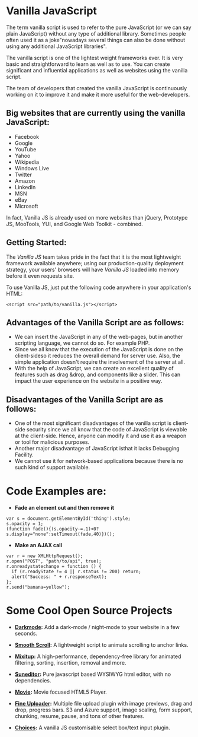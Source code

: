 #  Vanilla JavaScript
The term vanilla script is used to refer to the pure JavaScript (or we can say plain JavaScript) without any type of additional library. Sometimes people often used it as a joke"nowadays several things can also be done without using any additional JavaScript libraries".

The vanilla script is one of the lightest weight frameworks ever. It is very basic and straightforward to learn as well as to use. You can create significant and influential applications as well as websites using the vanilla script.

The team of developers that created the vanilla JavaScript is continuously working on it to improve it and make it more useful for the web-developers.

## Big websites that are currently using the vanilla JavaScript:
- Facebook
- Google
- YouTube
- Yahoo
- Wikipedia
- Windows Live
- Twitter
- Amazon
- LinkedIn
- MSN
- eBay
- Microsoft


In fact, Vanilla JS is already used on more websites than jQuery, Prototype JS, MooTools, YUI, and Google Web Toolkit - combined.

## Getting Started:
The *Vanilla JS* team takes pride in the fact that it is the most lightweight framework available anywhere; using our production-quality deployment strategy, your users'
browsers will have *Vanilla JS* loaded into memory before it even requests site.


To use Vanilla JS, just put the following code anywhere in your application's HTML:
```
<script src="path/to/vanilla.js"></script>
```

## Advantages of the Vanilla Script are as follows:
- We can insert the JavaScript in any of the web-pages, but in another scripting language, we cannot do so. For example PHP.
- Since we all know that the execution of the JavaScript is done on the client-sideso it reduces the overall demand for server use. Also, the simple application doesn't
require the involvement of the server at all.
- With the help of JavaScript, we can create an excellent quality of features such as drag &drop, and components like a slider. This can impact the user experience on the website in a positive way.

## Disadvantages of the Vanilla Script are as follows:
- One of the most significant disadvantages of the vanilla script is client-side security since we all know that the code of JavaScript is viewable at the client-side. Hence, anyone can modify it and use it as a weapon or tool for malicious purposes.
- Another major disadvantage of JavaScript isthat it lacks Debugging Facility.
- We cannot use it for network-based applications because there is no such kind of support available.

# Code Examples are:

- **Fade an element out and then remove it**

```
var s = document.getElementById('thing').style;
s.opacity = 1;
(function fade(){(s.opacity-=.1)<0?s.display="none":setTimeout(fade,40)})();
```

- **Make an AJAX call**

```
var r = new XMLHttpRequest();
r.open("POST", "path/to/api", true);
r.onreadystatechange = function () {
  if (r.readyState != 4 || r.status != 200) return;
  alert("Success: " + r.responseText);
};
r.send("banana=yellow");
```


# Some Cool Open Source Projects
- **[Darkmode](https://github.com/sandoche/Darkmode.js):** Add a dark-mode / night-mode to your website in a few seconds.

- **[Smooth Scroll](https://github.com/cferdinandi/smooth-scroll):** A lightweight script to animate scrolling to anchor links.

- **[Mixitup](https://github.com/patrickkunka/mixitup):** A high-performance, dependency-free library for animated filtering, sorting, insertion, removal and more.

- **[Suneditor](https://github.com/JiHong88/SunEditor):** Pure javascript based WYSIWYG html editor, with no dependencies.

- **[Movie](https://github.com/BMSVieira/moovie.js):** Movie focused HTML5 Player.

- **[Fine Uploader](https://github.com/FineUploader/fine-uploader):** Multiple file upload plugin with image previews, drag and drop, progress bars. S3 and Azure support, 
image scaling, form support, chunking, resume, pause, and tons of other features.

- **[Choices](https://github.com/Choices-js/Choices):** A vanilla JS customisable select box/text input plugin.
